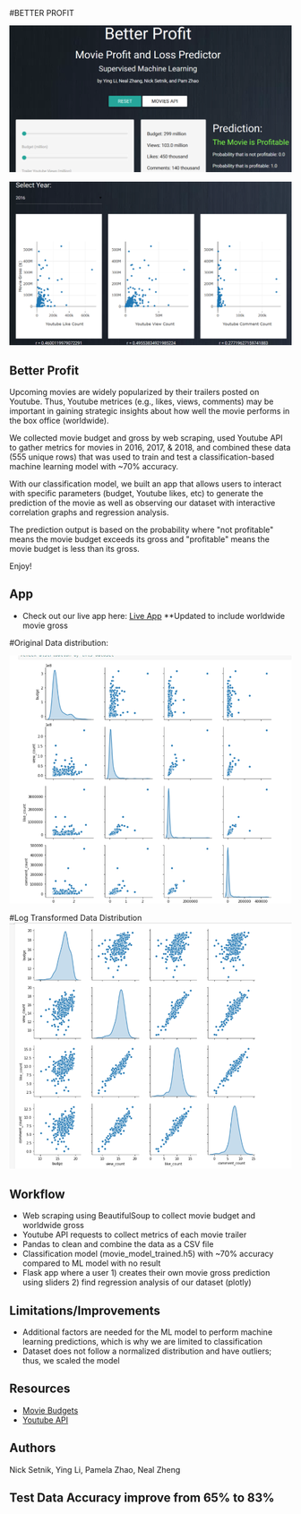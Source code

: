 #BETTER PROFIT

![](static/images/REMEBanner.png)

![](static/images/REMEBanner2.png)


## Better Profit 
Upcoming movies are widely popularized by their trailers posted on Youtube. Thus, Youtube metrices (e.g., likes, views, comments) may be important in gaining strategic insights about how well the movie performs in the box office (worldwide). 

We collected movie budget and gross by web scraping, used Youtube API to gather metrics for movies in 2016, 2017, & 2018, and combined these data (555 unique rows) that was used to train and test a classification-based machine learning model with ~70% accuracy. 

With our classification model, we built an app that allows users to interact with specific parameters (budget, Youtube likes, etc) to generate the prediction of the movie as well as observing our dataset with interactive correlation graphs and regression analysis. 

The prediction output is based on the probability where "not profitable" means the movie budget exceeds its gross and "profitable" means the movie budget is less than its gross. 

Enjoy! 

## App 
- Check out our live app here: [Live App](http://bettr-profit-fixed.herokuapp.com/) **Updated to include worldwide movie gross 


#Original Data distribution:

![](image/a1.png)


#Log Transformed Data Distribution
![](image/a2.png)



## Workflow
- Web scraping using BeautifulSoup to collect movie budget and worldwide gross 
- Youtube API requests to collect metrics of each movie trailer 
- Pandas to clean and combine the data as a CSV file
- Classification model (movie_model_trained.h5) with ~70% accuracy compared to ML model with no result
- Flask app where a user 1) creates their own movie gross prediction using sliders 2) find regression analysis of our dataset (plotly)

## Limitations/Improvements
- Additional factors are needed for the ML model to perform machine learning predictions, which is why we are limited to classification
- Dataset does not follow a normalized distribution and have outliers; thus, we scaled the model

## Resources 
- [Movie Budgets](https://www.the-numbers.com/movie/budgets)
- [Youtube API](https://developers.google.com/youtube/]) 

## Authors 
Nick Setnik, Ying Li, Pamela Zhao, Neal Zheng



## Test Data Accuracy improve from 65% to 83%

 
